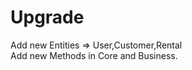 <h1>Upgrade</h1>
Add new Entities => User,Customer,Rental
<div>
Add new Methods in Core and Business. 
</div>
